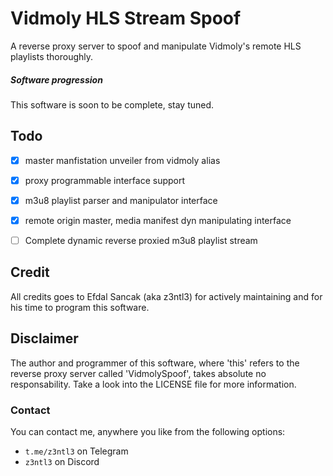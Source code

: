 # Vidmoly HLS Stream Spoof

A reverse proxy server to spoof and manipulate Vidmoly's remote HLS playlists thoroughly.

##### Software progression

This software is soon to be complete, stay tuned.

## Todo

- [X] master manfistation unveiler from vidmoly alias
- [X] proxy programmable interface support
- [X] m3u8 playlist parser and manipulator interface
- [X] remote origin master, media manifest dyn manipulating interface
- [ ] Complete dynamic reverse proxied  m3u8 playlist stream


## Credit

All credits goes to Efdal Sancak (aka z3ntl3) for actively maintaining and for his time to program this software.



## Disclaimer

The author and programmer of this software, where 'this' refers to the reverse proxy server called 'VidmolySpoof', takes absolute no responsability. Take a look into the LICENSE file for more information.

### Contact

You can contact me, anywhere you like from the following options:

- ``t.me/z3ntl3`` on Telegram
- ``z3ntl3`` on Discord
